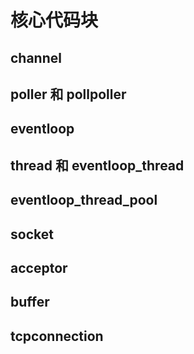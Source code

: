 # 核心代码块

## channel

## poller 和 pollpoller

## eventloop

## thread 和 eventloop_thread

## eventloop_thread_pool

## socket

## acceptor

## buffer

## tcpconnection